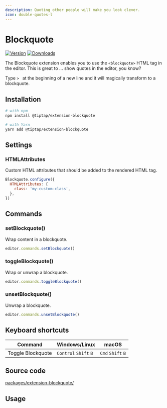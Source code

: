 ```yaml
---
description: Quoting other people will make you look clever.
icon: double-quotes-l
---
```


# Blockquote
[![Version](https://img.shields.io/npm/v/@tiptap/extension-blockquote.svg?label=version)](https://www.npmjs.com/package/@tiptap/extension-blockquote)
[![Downloads](https://img.shields.io/npm/dm/@tiptap/extension-blockquote.svg)](https://npmcharts.com/compare/@tiptap/extension-blockquote?minimal=true)

The Blockquote extension enables you to use the `<blockquote>` HTML tag in the editor. This is great to … show quotes in the editor, you know?

Type <code>>&nbsp;</code> at the beginning of a new line and it will magically transform to a blockquote.

## Installation
```bash
# with npm
npm install @tiptap/extension-blockquote

# with Yarn
yarn add @tiptap/extension-blockquote
```

## Settings

### HTMLAttributes
Custom HTML attributes that should be added to the rendered HTML tag.

```js
Blockquote.configure({
  HTMLAttributes: {
    class: 'my-custom-class',
  },
})
```

## Commands
### setBlockquote()
Wrap content in a blockquote.

```js
editor.commands.setBlockquote()
```

### toggleBlockquote()
Wrap or unwrap a blockquote.

```js
editor.commands.toggleBlockquote()
```

### unsetBlockquote()
Unwrap a blockquote.

```js
editor.commands.unsetBlockquote()
```

## Keyboard shortcuts
| Command           | Windows/Linux                   | macOS                       |
| ----------------- | ------------------------------- | --------------------------- |
| Toggle Blockquote | `Control`&nbsp;`Shift`&nbsp;`B` | `Cmd`&nbsp;`Shift`&nbsp;`B` |

## Source code
[packages/extension-blockquote/](https://github.com/ueberdosis/tiptap/blob/main/packages/extension-blockquote/)

## Usage
<tiptap-demo name="Nodes/Blockquote"></tiptap-demo>

